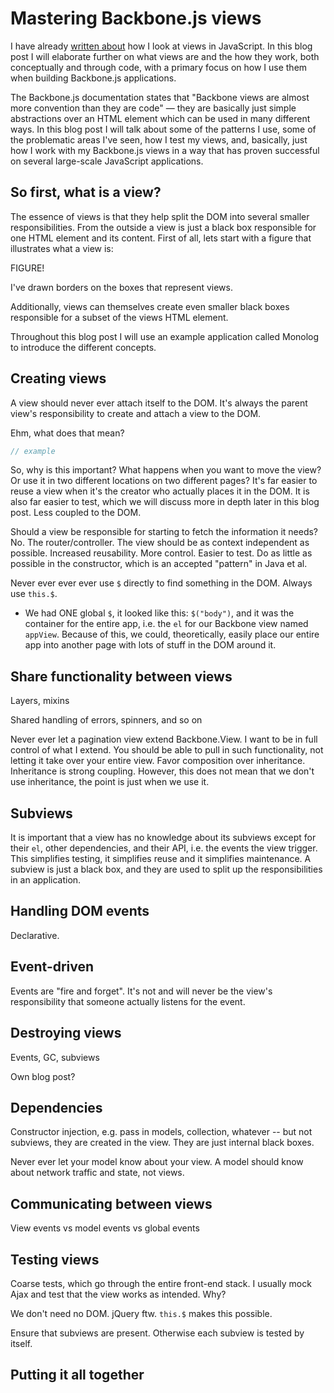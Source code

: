Mastering Backbone.js views
===========================

I have already [written about][responsible] how I look at views in
JavaScript. In this blog post I will elaborate further on what views are
and the how they work, both conceptually and through code, with a
primary focus on how I use them when building Backbone.js applications.

The Backbone.js documentation states that "Backbone views are almost
more convention than they are code" — they are basically just simple
abstractions over an HTML element which can be used in many different
ways. In this blog post I will talk about some of the patterns I use,
some of the problematic areas I've seen, how I test my views, and,
basically, just how I work with my Backbone.js views in a way that has
proven successful on several large-scale JavaScript applications.

So first, what is a view?
-------------------------

The essence of views is that they help split the DOM into several
smaller responsibilities. From the outside a view is just a black box
responsible for one HTML element and its content. First of all, lets
start with a figure that illustrates what a view is:

FIGURE!

I've drawn borders on the boxes that represent views.

Additionally, views can themselves create even smaller black boxes
responsible for a subset of the views HTML element.

Throughout this blog post I will use an example application called
Monolog to introduce the different concepts. 

Creating views
--------------

A view should never ever attach itself to the DOM. It's always the
parent view's responsibility to create and attach a view to the DOM.

Ehm, what does that mean?

```javascript
// example
```

So, why is this important? What happens when you want to move the view?
Or use it in two different locations on two different pages? It's far
easier to reuse a view when it's the creator who actually places it in
the DOM. It is also far easier to test, which we will discuss more in
depth later in this blog post. Less coupled to the DOM.

Should a view be responsible for starting to fetch the information it
needs? No. The router/controller. The view should be as context
independent as possible. Increased reusability. More control. Easier to
test. Do as little as possible in the constructor, which is an accepted
"pattern" in Java et al.

Never ever ever ever use `$` directly to find something in the DOM.
Always use `this.$`.

* We had ONE global `$`, it looked like this: `$("body")`, and it was
  the container for the entire app, i.e. the `el` for our Backbone view
  named `appView`. Because of this, we could, theoretically, easily
  place our entire app into another page with lots of stuff in the DOM
  around it.

Share functionality between views
---------------------------------

Layers, mixins

Shared handling of errors, spinners, and so on

Never ever let a pagination view extend Backbone.View. I want to be in
full control of what I extend. You should be able to pull in such
functionality, not letting it take over your entire view. Favor
composition over inheritance. Inheritance is strong coupling. However,
this does not mean that we don't use inheritance, the point is just when
we use it.

Subviews
--------

It is important that a view has no knowledge about its subviews except
for their `el`, other dependencies, and their API, i.e.  the events the
view trigger. This simplifies testing, it simplifies reuse and it
simplifies maintenance. A subview is just a black box, and they are used
to split up the responsibilities in an application.

Handling DOM events
-------------------

Declarative.

Event-driven
------------

Events are "fire and forget". It's not and will never be the view's
responsibility that someone actually listens for the event.

Destroying views
----------------

Events, GC, subviews

Own blog post?

Dependencies
------------

Constructor injection, e.g. pass in models, collection, whatever -- but
not subviews, they are created in the view. They are just internal black
boxes.

Never ever let your model know about your view. A model should know
about network traffic and state, not views.

Communicating between views
---------------------------

View events vs model events vs global events

Testing views
-------------

Coarse tests, which go through the entire front-end stack. I usually
mock Ajax and test that the view works as intended. Why?

We don't need no DOM. jQuery ftw. `this.$` makes this possible.

Ensure that subviews are present. Otherwise each subview is tested by
itself.

Putting it all together
-----------------------

[responsible]: http://open.bekk.no/a-views-responsibility/
